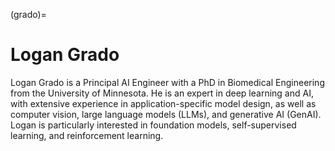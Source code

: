 <head>
  <meta charset="UTF-8">
  <meta name="description" content="Logan Grado">
  <meta name="keywords" content="AMD GPU, MI300, MI250, ROCm, blog, contributor, blog author">
</head>

(grado)=

# Logan Grado

Logan Grado is a Principal AI Engineer with a PhD in Biomedical Engineering from the University of Minnesota. He is an expert in deep learning and AI, with extensive experience in application-specific model design, as well as computer vision, large language models (LLMs), and generative AI (GenAI). Logan is particularly interested in foundation models, self-supervised learning, and reinforcement learning.
